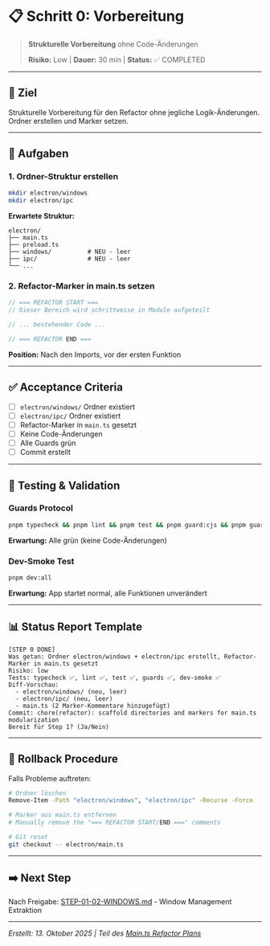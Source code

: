 # 📋 Schritt 0: Vorbereitung

> **Strukturelle Vorbereitung** ohne Code-Änderungen
> 
> **Risiko:** Low | **Dauer:** 30 min | **Status:** ✅ COMPLETED

---

## 🎯 **Ziel**

Strukturelle Vorbereitung für den Refactor ohne jegliche Logik-Änderungen. Ordner erstellen und Marker setzen.

---

## 📝 **Aufgaben**

### **1. Ordner-Struktur erstellen**
```bash
mkdir electron/windows
mkdir electron/ipc
```

**Erwartete Struktur:**
```
electron/
├── main.ts
├── preload.ts
├── windows/          # NEU - leer
├── ipc/              # NEU - leer
└── ...
```

### **2. Refactor-Marker in main.ts setzen**
```typescript
// === REFACTOR START ===
// Dieser Bereich wird schrittweise in Module aufgeteilt

// ... bestehender Code ...

// === REFACTOR END ===
```

**Position:** Nach den Imports, vor der ersten Funktion

---

## ✅ **Acceptance Criteria**

- [ ] `electron/windows/` Ordner existiert
- [ ] `electron/ipc/` Ordner existiert  
- [ ] Refactor-Marker in `main.ts` gesetzt
- [ ] Keine Code-Änderungen
- [ ] Alle Guards grün
- [ ] Commit erstellt

---

## 🧪 **Testing & Validation**

### **Guards Protocol**
```bash
pnpm typecheck && pnpm lint && pnpm test && pnpm guard:cjs && pnpm guard:pkgtype && pnpm guard:assets && pnpm validate:critical-fixes
```

**Erwartung:** Alle grün (keine Code-Änderungen)

### **Dev-Smoke Test**
```bash
pnpm dev:all
```

**Erwartung:** App startet normal, alle Funktionen unverändert

---

## 📊 **Status Report Template**

```
[STEP 0 DONE]
Was getan: Ordner electron/windows + electron/ipc erstellt, Refactor-Marker in main.ts gesetzt
Risiko: low
Tests: typecheck ✅, lint ✅, test ✅, guards ✅, dev-smoke ✅
Diff-Vorschau: 
  - electron/windows/ (neu, leer)
  - electron/ipc/ (neu, leer)
  - main.ts (2 Marker-Kommentare hinzugefügt)
Commit: chore(refactor): scaffold directories and markers for main.ts modularization
Bereit für Step 1? (Ja/Nein)
```

---

## 🔄 **Rollback Procedure**

Falls Probleme auftreten:
```bash
# Ordner löschen
Remove-Item -Path "electron/windows", "electron/ipc" -Recurse -Force

# Marker aus main.ts entfernen
# Manually remove the "=== REFACTOR START/END ===" comments

# Git reset
git checkout -- electron/main.ts
```

---

## ➡️ **Next Step**

Nach Freigabe: [STEP-01-02-WINDOWS.md](./STEP-01-02-WINDOWS.md) - Window Management Extraktion

---

*Erstellt: 13. Oktober 2025 | Teil des [Main.ts Refactor Plans](../MAIN-TS-REFACTOR-PLAN.md)*
